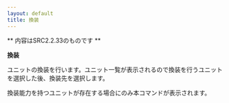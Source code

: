```yaml
---
layout: default
title: 換装
---
```

** 内容はSRC2.2.33のものです **

**換装**

ユニットの換装を行います。ユニット一覧が表示されるので換装を行うユニットを選択した後、換装先を選択します。

換装能力を持つユニットが存在する場合にのみ本コマンドが表示されます。
